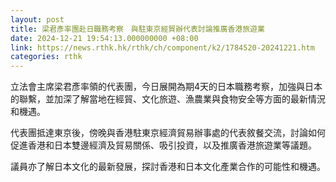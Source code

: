 ```yaml
---
layout: post
title: 梁君彥率團赴日職務考察　與駐東京經貿辦代表討論推廣香港旅遊業
date: 2024-12-21 19:54:13.000000000 +08:00
link: https://news.rthk.hk/rthk/ch/component/k2/1784520-20241221.htm
categories: rthk
---
```


立法會主席梁君彥率領的代表團，今日展開為期4天的日本職務考察，加強與日本的聯繫，並加深了解當地在經貿、文化旅遊、漁農業與食物安全等方面的最新情況和機遇。

代表團抵達東京後，傍晚與香港駐東京經濟貿易辦事處的代表敘餐交流，討論如何促進香港和日本雙邊經濟及貿易關係、吸引投資，以及推廣香港旅遊業等議題。

議員亦了解日本文化的最新發展，探討香港和日本文化產業合作的可能性和機遇。
